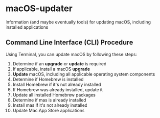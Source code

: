 # macOS-updater
Information (and maybe eventually tools) for updating macOS, including installed applications

## Command Line Interface (CLI) Procedure

Using Terminal, you can update macOS by following these steps:

1. Determine if an **upgrade** or **update** is required
1. If applicable, install a macOS **upgrade**
1. **Update** macOS, including all applicable operating system components
1. Determine if Homebrew is installed
1. Install Homebrew if it's not already installed
1. If Homebrew was already installed, update it
1. Update all installed Homebrew packages
1. Determine if mas is already installed
1. Install mas if it's not already installed
1. Update Mac App Store applications
